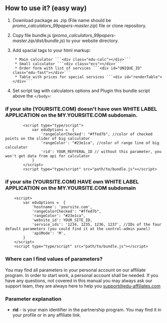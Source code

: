 ## How to use it? (easy way)

1. Download package as .zip (File name should be _promo_calculators_99papers-master.zip_) file or clone repository.  
2. Copy file bundle.js (_promo_calculators_99papers-master.zip/dist/bundle.js_) to your website directory.
3. Add spacial tags to your html markup:

        * Main calculator ```<div class="edu-calc"></div>```
        * Small calculator ```<div class="ecs"></div>```
        * Order form with list of services ```<div id="UNIQUE_ID" class="edu-fast"></div>```
        * Table with prices for special services ```<div id="renderTable"></div>```
        
4. Set script tag with calculators options and Plugin this bundle script above the ```</body>```:

### if your site (YOURSITE.COM) **doesn't** have own WHITE LABEL APPLICATION on the MY.YOURSITE.COM subdomain.

```
        <script type="type/script">
            var eduOptions =  {
                'rangeColorChecked': "#ffed7b", //color of checked points on the slider of big calculator
                'rangeColor': "#23e1ca", //color of range line of big calculator
                'rid': YOUR_REFFERAL_ID // without this parameter, you won't get data from api for calculator
            }
        </script>
        <script type="type/script" src="path/to/bundle.js"></script>
```


### if your site (YOURSITE.COM)  **HAVE** own WHITE LABEL APPLICATION on the MY.YOURSITE.COM subdomain


```
    <script>
        var eduOptions =  {
            'hostname': 'yoursite.com',
            'rangeColorChecked': "#ffed7b", 
            'rangeColor': "#23e1ca", 
            'website_id': YOUR_SITE_ID,
            'service_ids': '1234, 1235, 1236, 1237', //IDs of the four default parameters (you could find it at the control-admin panel)
            'apiMode': 'M', 
        }
    </script>
    <script type="type/script" src="path/to/bundle.js"></script>
```


### Where can I find values of parameters?

You may find all parameters in your personal account on our affiliate program. In order to start work, a personal account shall be needed. If you have any questions, not covered in this manual you may always ask our support team, they are always here to help you [support@edu-affiliates.com](mailto:support@edu-affiliates.com)

### Parameter explanation

- **rid** - is your main identifier in the partnership program. You may find it in your profile or in any affiliate link.

